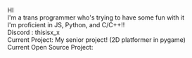 HI<br>
I'm a trans programmer who's trying to have some fun with it<br>
I'm proficient in JS, Python, and C/C++!!<br>
Discord : thisisx_x<br>
Current Project: My senior project! (2D platformer in pygame)<br>
Current Open Source Project: 
